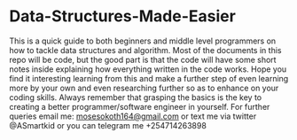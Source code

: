 # Data-Structures-Made-Easier
This is a quick guide to both beginners and middle level programmers on how to tackle data structures and algorithm. Most of the documents in this repo will be code, but the good part is that the code will have some short notes inside explaining how everything written in the code works.
Hope you find it interesting learning from this and make a further step of even learning more by your own and even researching further so as to enhance on your coding skills.
Always remember that grasping the basics is the key to creating a better programmer/software engineer in yourself.
For further queries email me: mosesokoth164@gmail.com or text me via twitter @ASmartkid or you can telegram me +254714263898
